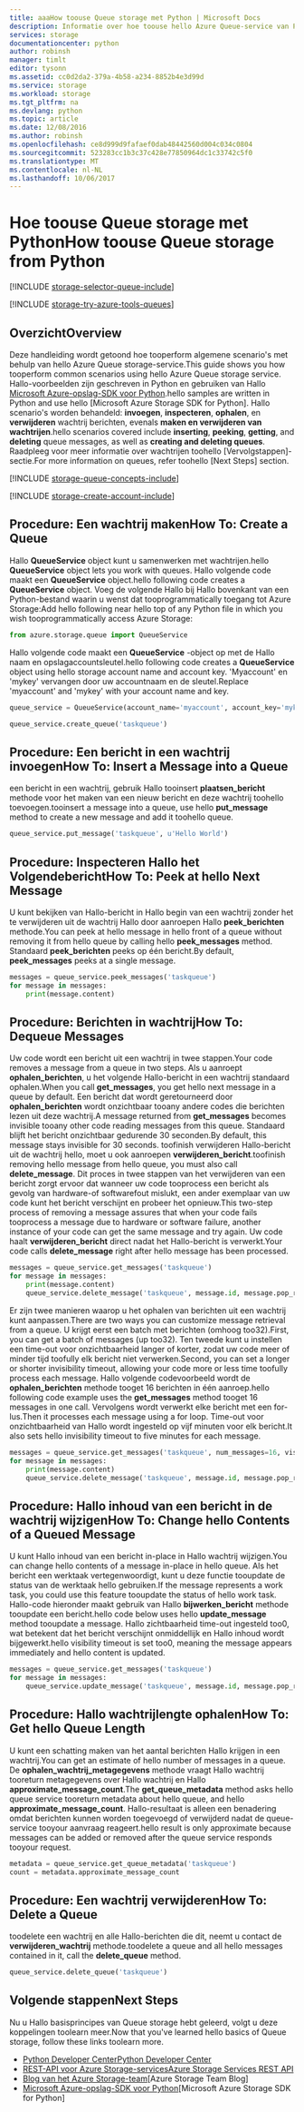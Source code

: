```yaml
---
title: aaaHow toouse Queue storage met Python | Microsoft Docs
description: Informatie over hoe toouse hello Azure Queue-service van Python toocreate en verwijderen van wachtrijen, en invoegen, ophalen en verwijderen van berichten.
services: storage
documentationcenter: python
author: robinsh
manager: timlt
editor: tysonn
ms.assetid: cc0d2da2-379a-4b58-a234-8852b4e3d99d
ms.service: storage
ms.workload: storage
ms.tgt_pltfrm: na
ms.devlang: python
ms.topic: article
ms.date: 12/08/2016
ms.author: robinsh
ms.openlocfilehash: ce8d999d9fafaef0dab48442560d004c034c0804
ms.sourcegitcommit: 523283cc1b3c37c428e77850964dc1c33742c5f0
ms.translationtype: MT
ms.contentlocale: nl-NL
ms.lasthandoff: 10/06/2017
---
```

# <a name="how-toouse-queue-storage-from-python"></a><span data-ttu-id="7e761-103">Hoe toouse Queue storage met Python</span><span class="sxs-lookup"><span data-stu-id="7e761-103">How toouse Queue storage from Python</span></span>
[!INCLUDE [storage-selector-queue-include](../../includes/storage-selector-queue-include.md)]

[!INCLUDE [storage-try-azure-tools-queues](../../includes/storage-try-azure-tools-queues.md)]

## <a name="overview"></a><span data-ttu-id="7e761-104">Overzicht</span><span class="sxs-lookup"><span data-stu-id="7e761-104">Overview</span></span>
<span data-ttu-id="7e761-105">Deze handleiding wordt getoond hoe tooperform algemene scenario's met behulp van hello Azure Queue storage-service.</span><span class="sxs-lookup"><span data-stu-id="7e761-105">This guide shows you how tooperform common scenarios using hello Azure Queue storage service.</span></span> <span data-ttu-id="7e761-106">Hallo-voorbeelden zijn geschreven in Python en gebruiken van Hallo [Microsoft Azure-opslag-SDK voor Python].</span><span class="sxs-lookup"><span data-stu-id="7e761-106">hello samples are written in Python and use hello [Microsoft Azure Storage SDK for Python].</span></span> <span data-ttu-id="7e761-107">Hallo scenario's worden behandeld: **invoegen**, **inspecteren**, **ophalen**, en **verwijderen** wachtrij berichten, evenals  **maken en verwijderen van wachtrijen**.</span><span class="sxs-lookup"><span data-stu-id="7e761-107">hello scenarios covered include **inserting**, **peeking**, **getting**, and **deleting** queue messages, as well as **creating and deleting queues**.</span></span> <span data-ttu-id="7e761-108">Raadpleeg voor meer informatie over wachtrijen toohello [Vervolgstappen]-sectie.</span><span class="sxs-lookup"><span data-stu-id="7e761-108">For more information on queues, refer toohello [Next Steps] section.</span></span>

[!INCLUDE [storage-queue-concepts-include](../../includes/storage-queue-concepts-include.md)]

[!INCLUDE [storage-create-account-include](../../includes/storage-create-account-include.md)]

## <a name="how-to-create-a-queue"></a><span data-ttu-id="7e761-109">Procedure: Een wachtrij maken</span><span class="sxs-lookup"><span data-stu-id="7e761-109">How To: Create a Queue</span></span>
<span data-ttu-id="7e761-110">Hallo **QueueService** object kunt u samenwerken met wachtrijen.</span><span class="sxs-lookup"><span data-stu-id="7e761-110">hello **QueueService** object lets you work with queues.</span></span> <span data-ttu-id="7e761-111">Hallo volgende code maakt een **QueueService** object.</span><span class="sxs-lookup"><span data-stu-id="7e761-111">hello following code creates a **QueueService** object.</span></span> <span data-ttu-id="7e761-112">Voeg de volgende Hallo bij Hallo bovenkant van een Python-bestand waarin u wenst dat tooprogrammatically toegang tot Azure Storage:</span><span class="sxs-lookup"><span data-stu-id="7e761-112">Add hello following near hello top of any Python file in which you wish tooprogrammatically access Azure Storage:</span></span>

```python
from azure.storage.queue import QueueService
```

<span data-ttu-id="7e761-113">Hallo volgende code maakt een **QueueService** -object op met de Hallo naam en opslagaccountsleutel.</span><span class="sxs-lookup"><span data-stu-id="7e761-113">hello following code creates a **QueueService** object using hello storage account name and account key.</span></span> <span data-ttu-id="7e761-114">'Myaccount' en 'mykey' vervangen door uw accountnaam en de sleutel.</span><span class="sxs-lookup"><span data-stu-id="7e761-114">Replace 'myaccount' and 'mykey' with your account name and key.</span></span>

```python
queue_service = QueueService(account_name='myaccount', account_key='mykey')

queue_service.create_queue('taskqueue')
```

## <a name="how-to-insert-a-message-into-a-queue"></a><span data-ttu-id="7e761-115">Procedure: Een bericht in een wachtrij invoegen</span><span class="sxs-lookup"><span data-stu-id="7e761-115">How To: Insert a Message into a Queue</span></span>
<span data-ttu-id="7e761-116">een bericht in een wachtrij, gebruik Hallo tooinsert **plaatsen\_bericht** methode voor het maken van een nieuw bericht en deze wachtrij toohello toevoegen.</span><span class="sxs-lookup"><span data-stu-id="7e761-116">tooinsert a message into a queue, use hello **put\_message** method to create a new message and add it toohello queue.</span></span>

```python
queue_service.put_message('taskqueue', u'Hello World')
```

## <a name="how-to-peek-at-hello-next-message"></a><span data-ttu-id="7e761-117">Procedure: Inspecteren Hallo het Volgendebericht</span><span class="sxs-lookup"><span data-stu-id="7e761-117">How To: Peek at hello Next Message</span></span>
<span data-ttu-id="7e761-118">U kunt bekijken van Hallo-bericht in Hallo begin van een wachtrij zonder het te verwijderen uit de wachtrij Hallo door aanroepen Hallo **peek\_berichten** methode.</span><span class="sxs-lookup"><span data-stu-id="7e761-118">You can peek at hello message in hello front of a queue without removing it from hello queue by calling hello **peek\_messages** method.</span></span> <span data-ttu-id="7e761-119">Standaard **peek\_berichten** peeks op één bericht.</span><span class="sxs-lookup"><span data-stu-id="7e761-119">By default, **peek\_messages** peeks at a single message.</span></span>

```python
messages = queue_service.peek_messages('taskqueue')
for message in messages:
    print(message.content)
```

## <a name="how-to-dequeue-messages"></a><span data-ttu-id="7e761-120">Procedure: Berichten in wachtrij</span><span class="sxs-lookup"><span data-stu-id="7e761-120">How To: Dequeue Messages</span></span>
<span data-ttu-id="7e761-121">Uw code wordt een bericht uit een wachtrij in twee stappen.</span><span class="sxs-lookup"><span data-stu-id="7e761-121">Your code removes a message from a queue in two steps.</span></span> <span data-ttu-id="7e761-122">Als u aanroept **ophalen\_berichten**, u het volgende Hallo-bericht in een wachtrij standaard ophalen.</span><span class="sxs-lookup"><span data-stu-id="7e761-122">When you call **get\_messages**, you get hello next message in a queue by default.</span></span> <span data-ttu-id="7e761-123">Een bericht dat wordt geretourneerd door **ophalen\_berichten** wordt onzichtbaar tooany andere codes die berichten lezen uit deze wachtrij.</span><span class="sxs-lookup"><span data-stu-id="7e761-123">A message returned from **get\_messages** becomes invisible tooany other code reading messages from this queue.</span></span> <span data-ttu-id="7e761-124">Standaard blijft het bericht onzichtbaar gedurende 30 seconden.</span><span class="sxs-lookup"><span data-stu-id="7e761-124">By default, this message stays invisible for 30 seconds.</span></span> <span data-ttu-id="7e761-125">toofinish verwijderen Hallo-bericht uit de wachtrij hello, moet u ook aanroepen **verwijderen\_bericht**.</span><span class="sxs-lookup"><span data-stu-id="7e761-125">toofinish removing hello message from hello queue, you must also call **delete\_message**.</span></span> <span data-ttu-id="7e761-126">Dit proces in twee stappen van het verwijderen van een bericht zorgt ervoor dat wanneer uw code tooprocess een bericht als gevolg van hardware-of softwarefout mislukt, een ander exemplaar van uw code kunt het bericht verschijnt en probeer het opnieuw.</span><span class="sxs-lookup"><span data-stu-id="7e761-126">This two-step process of removing a message assures that when your code fails tooprocess a message due to hardware or software failure, another instance of your code can get the same message and try again.</span></span> <span data-ttu-id="7e761-127">Uw code haalt **verwijderen\_bericht** direct nadat het Hallo-bericht is verwerkt.</span><span class="sxs-lookup"><span data-stu-id="7e761-127">Your code calls **delete\_message** right after hello message has been processed.</span></span>

```python
messages = queue_service.get_messages('taskqueue')
for message in messages:
    print(message.content)
    queue_service.delete_message('taskqueue', message.id, message.pop_receipt)
```

<span data-ttu-id="7e761-128">Er zijn twee manieren waarop u het ophalen van berichten uit een wachtrij kunt aanpassen.</span><span class="sxs-lookup"><span data-stu-id="7e761-128">There are two ways you can customize message retrieval from a queue.</span></span>
<span data-ttu-id="7e761-129">U krijgt eerst een batch met berichten (omhoog too32).</span><span class="sxs-lookup"><span data-stu-id="7e761-129">First, you can get a batch of messages (up too32).</span></span> <span data-ttu-id="7e761-130">Ten tweede kunt u instellen een time-out voor onzichtbaarheid langer of korter, zodat uw code meer of minder tijd toofully elk bericht niet verwerken.</span><span class="sxs-lookup"><span data-stu-id="7e761-130">Second, you can set a longer or shorter invisibility timeout, allowing your code more or less time toofully process each message.</span></span> <span data-ttu-id="7e761-131">Hallo volgende codevoorbeeld wordt de **ophalen\_berichten** methode tooget 16 berichten in één aanroep.</span><span class="sxs-lookup"><span data-stu-id="7e761-131">hello following code example uses the **get\_messages** method tooget 16 messages in one call.</span></span> <span data-ttu-id="7e761-132">Vervolgens wordt verwerkt elke bericht met een for-lus.</span><span class="sxs-lookup"><span data-stu-id="7e761-132">Then it processes each message using a for loop.</span></span> <span data-ttu-id="7e761-133">Time-out voor onzichtbaarheid van Hallo wordt ingesteld op vijf minuten voor elk bericht.</span><span class="sxs-lookup"><span data-stu-id="7e761-133">It also sets hello invisibility timeout to five minutes for each message.</span></span>

```python
messages = queue_service.get_messages('taskqueue', num_messages=16, visibility_timeout=5*60)
for message in messages:
    print(message.content)
    queue_service.delete_message('taskqueue', message.id, message.pop_receipt)        
```

## <a name="how-to-change-hello-contents-of-a-queued-message"></a><span data-ttu-id="7e761-134">Procedure: Hallo inhoud van een bericht in de wachtrij wijzigen</span><span class="sxs-lookup"><span data-stu-id="7e761-134">How To: Change hello Contents of a Queued Message</span></span>
<span data-ttu-id="7e761-135">U kunt Hallo inhoud van een bericht in-place in Hallo wachtrij wijzigen.</span><span class="sxs-lookup"><span data-stu-id="7e761-135">You can change hello contents of a message in-place in hello queue.</span></span> <span data-ttu-id="7e761-136">Als het bericht een werktaak vertegenwoordigt, kunt u deze functie tooupdate de status van de werktaak hello gebruiken.</span><span class="sxs-lookup"><span data-stu-id="7e761-136">If the message represents a work task, you could use this feature tooupdate the status of hello work task.</span></span> <span data-ttu-id="7e761-137">Hallo-code hieronder maakt gebruik van Hallo **bijwerken\_bericht** methode tooupdate een bericht.</span><span class="sxs-lookup"><span data-stu-id="7e761-137">hello code below uses hello **update\_message** method tooupdate a message.</span></span> <span data-ttu-id="7e761-138">Hallo zichtbaarheid time-out ingesteld too0, wat betekent dat het bericht verschijnt onmiddellijk en Hallo inhoud wordt bijgewerkt.</span><span class="sxs-lookup"><span data-stu-id="7e761-138">hello visibility timeout is set too0, meaning the message appears immediately and hello content is updated.</span></span>

```python
messages = queue_service.get_messages('taskqueue')
for message in messages:
    queue_service.update_message('taskqueue', message.id, message.pop_receipt, 0, u'Hello World Again')
```

## <a name="how-to-get-hello-queue-length"></a><span data-ttu-id="7e761-139">Procedure: Hallo wachtrijlengte ophalen</span><span class="sxs-lookup"><span data-stu-id="7e761-139">How To: Get hello Queue Length</span></span>
<span data-ttu-id="7e761-140">U kunt een schatting maken van het aantal berichten Hallo krijgen in een wachtrij.</span><span class="sxs-lookup"><span data-stu-id="7e761-140">You can get an estimate of hello number of messages in a queue.</span></span> <span data-ttu-id="7e761-141">De **ophalen\_wachtrij\_metagegevens** methode vraagt Hallo wachtrij tooreturn metagegevens over Hallo wachtrij en Hallo **approximate_message_count**.</span><span class="sxs-lookup"><span data-stu-id="7e761-141">The **get\_queue\_metadata** method asks hello queue service tooreturn metadata about hello queue, and hello **approximate_message_count**.</span></span> <span data-ttu-id="7e761-142">Hallo-resultaat is alleen een benadering omdat berichten kunnen worden toegevoegd of verwijderd nadat de queue-service tooyour aanvraag reageert.</span><span class="sxs-lookup"><span data-stu-id="7e761-142">hello result is only approximate because messages can be added or removed after the queue service responds tooyour request.</span></span>

```python
metadata = queue_service.get_queue_metadata('taskqueue')
count = metadata.approximate_message_count
```

## <a name="how-to-delete-a-queue"></a><span data-ttu-id="7e761-143">Procedure: Een wachtrij verwijderen</span><span class="sxs-lookup"><span data-stu-id="7e761-143">How To: Delete a Queue</span></span>
<span data-ttu-id="7e761-144">toodelete een wachtrij en alle Hallo-berichten die dit, neemt u contact de **verwijderen\_wachtrij** methode.</span><span class="sxs-lookup"><span data-stu-id="7e761-144">toodelete a queue and all hello messages contained in it, call the **delete\_queue** method.</span></span>

```python
queue_service.delete_queue('taskqueue')
```

## <a name="next-steps"></a><span data-ttu-id="7e761-145">Volgende stappen</span><span class="sxs-lookup"><span data-stu-id="7e761-145">Next Steps</span></span>
<span data-ttu-id="7e761-146">Nu u Hallo basisprincipes van Queue storage hebt geleerd, volgt u deze koppelingen toolearn meer.</span><span class="sxs-lookup"><span data-stu-id="7e761-146">Now that you've learned hello basics of Queue storage, follow these links toolearn more.</span></span>

* [<span data-ttu-id="7e761-147">Python Developer Center</span><span class="sxs-lookup"><span data-stu-id="7e761-147">Python Developer Center</span></span>](/develop/python/)
* [<span data-ttu-id="7e761-148">REST-API voor Azure Storage-services</span><span class="sxs-lookup"><span data-stu-id="7e761-148">Azure Storage Services REST API</span></span>](http://msdn.microsoft.com/library/azure/dd179355)
* <span data-ttu-id="7e761-149">[Blog van het Azure Storage-team]</span><span class="sxs-lookup"><span data-stu-id="7e761-149">[Azure Storage Team Blog]</span></span>
* <span data-ttu-id="7e761-150">[Microsoft Azure-opslag-SDK voor Python]</span><span class="sxs-lookup"><span data-stu-id="7e761-150">[Microsoft Azure Storage SDK for Python]</span></span>

[Blog van het Azure Storage-team]: http://blogs.msdn.com/b/windowsazurestorage/
[Microsoft Azure-opslag-SDK voor Python]: https://github.com/Azure/azure-storage-python